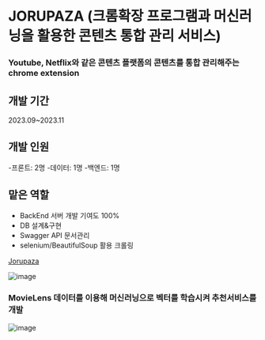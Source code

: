 # JORUPAZA (크롬확장 프로그램과 머신러닝을 활용한 콘텐츠 통합 관리 서비스)
### Youtube, Netflix와 같은 콘텐츠 플랫폼의 콘텐츠를 통합 관리해주는 chrome extension 

## 개발 기간
2023.09~2023.11

## 개발 인원
-프론트: 2명
-데이터: 1명
-백엔드: 1명

## 맡은 역할
- BackEnd 서버 개발 기여도 100%
- DB 설계&구현
- Swagger API 문서관리
- selenium/BeautifulSoup 활용 크롤링

[Jorupaza](http://ceprj.gachon.ac.kr:60002/)

![image](https://github.com/epass1123/jorupaza/assets/59950506/09de9104-5700-4ceb-97a6-a8a6807e3f8d)

### MovieLens 데이터를 이용해 머신러닝으로 벡터를 학습시켜 추천서비스를 개발
![image](https://github.com/epass1123/jorupaza/assets/59950506/6eb38481-9c14-41c8-b0e2-5b7f02528182)

